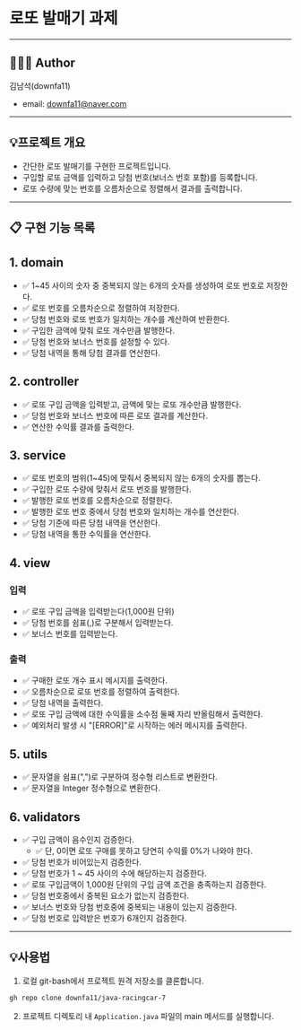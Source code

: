 # 로또 발매기 과제

---

## 👨🏻‍💼 Author
김남석(downfa11)
- email: downfa11@naver.com

---

## 💡프로젝트 개요
- 간단한 로또 발매기를 구현한 프로젝트입니다.
- 구입할 로또 금액를 입력하고 당첨 번호(보너스 번호 포함)를 등록합니다.
- 로또 수량에 맞는 번호를 오름차순으로 정렬해서 결과를 출력합니다.

---


## 📋 구현 기능 목록

## 1. domain
- ✅ 1~45 사이의 숫자 중 중복되지 않는 6개의 숫자를 생성하여 로또 번호로 저장한다.
- ✅ 로또 번호를 오름차순으로 정렬하여 저장한다.
- ✅ 당첨 번호와 로또 번호가 일치하는 개수를 계산하여 반환한다.
- ✅ 구입한 금액에 맞춰 로또 개수만큼 발행한다.
- ✅ 당첨 번호와 보너스 번호를 설정할 수 있다.
- ✅ 당첨 내역을 통해 당첨 결과를 연산한다.

## 2. controller
- ✅ 로또 구입 금액을 입력받고, 금액에 맞는 로또 개수만큼 발행한다.
- ✅ 당첨 번호와 보너스 번호에 따른 로또 결과를 계산한다.
- ✅ 연산한 수익률 결과를 출력한다.


## 3. service
- ✅ 로또 번호의 범위(1~45)에 맞춰서 중복되지 않는 6개의 숫자를 뽑는다.
- ✅ 구입한 로또 수량에 맞춰서 로또 번호를 발행한다.
- ✅ 발행한 로또 번호를 오름차순으로 정렬한다.
- ✅ 발행한 로또 번호 중에서 당첨 번호와 일치하는 개수를 연산한다.
- ✅ 당첨 기준에 따른 당첨 내역을 연산한다.
- ✅ 당첨 내역을 통한 수익률을 연산한다.


## 4. view

### 입력
- ✅ 로또 구입 금액을 입력받는다(1,000원 단위)
- ✅ 당첨 번호를 쉼표(,)로 구분해서 입력받는다.
- ✅ 보너스 번호를 입력받는다.

### 출력
- ✅ 구매한 로또 개수 표시 메시지를 출력한다.
- ✅ 오름차순으로 로또 번호를 정렬하여 출력한다.
- ✅ 당첨 내역을 출력한다.
- ✅ 로또 구입 금액에 대한 수익률을 소수점 둘째 자리 반올림해서 출력한다.
- ✅ 예외처리 발생 시 "[ERROR]"로 시작하는 에러 메시지를 출력한다.

## 5. utils
- ✅ 문자열을 쉼표(",")로 구분하여 정수형 리스트로 변환한다.
- ✅ 문자열을 Integer 정수형으로 변환한다.

## 6. validators
- ✅ 구입 금액이 음수인지 검증한다.
  - ✅ 단, 0이면 로또 구매를 못하고 당연히 수익률 0%가 나와야 한다.
- ✅ 당첨 번호가 비어있는지 검증한다.
- ✅ 당첨 번호가 1 ~ 45 사이의 수에 해당하는지 검증한다.
- ✅ 로또 구입금액이 1,000원 단위의 구입 금액 조건을 충족하는지 검증한다.
- ✅ 당첨 번호중에서 중복된 요소가 없는지 검증한다.
- ✅ 보너스 번호와 당첨 번호중에 중복되는 내용이 있는지 검증한다.
- ✅ 당첨 번호로 입력받은 번호가 6개인지 검증한다.

---

## 💡사용법
1. 로컬 git-bash에서 프로젝트 원격 저장소를 클론합니다.
~~~ bash
gh repo clone downfa11/java-racingcar-7
~~~

2. 프로젝트 디렉토리 내 `Application.java` 파일의 main 메서드를 실행합니다.